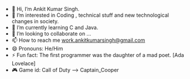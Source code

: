 - 👋 Hi, I’m Ankit Kumar Singh.
- 👀 I’m interested in Coding , technical stuff and new technological changes in society.
- 🌱 I’m currently learning C and Java.
- 💞️ I’m looking to collaborate on ...
- 📫 How to reach me work.ankitkumarsingh@gmail.com
- 😄 Pronouns: He/Him
- ⚡ Fun fact: The first programmer was the daughter of a mad poet. [Ada Lovelace]
- 🎮 Game id: Call of Duty --> Captain_Cooper

